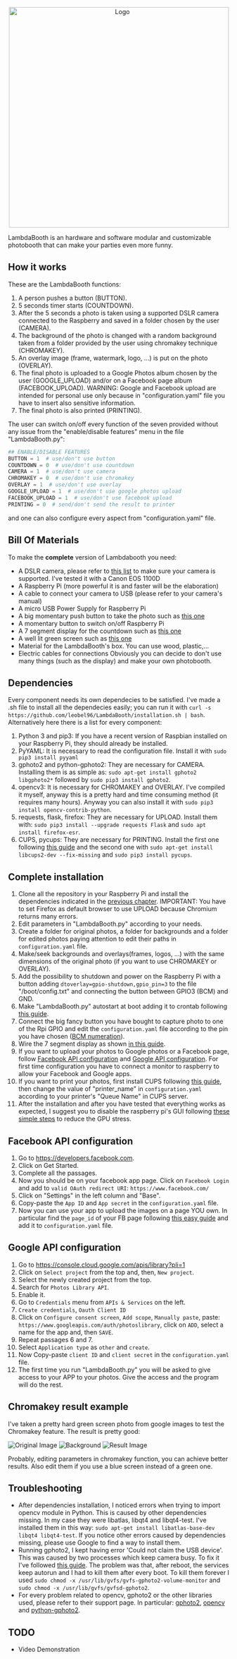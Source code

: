 
<p align="center">
  <img
    alt="Logo"
    src="https://github.com/leobel96/LambdaBooth/blob/master/images/logo.svg"
    width="500"
  />
</p>


LambdaBooth is an hardware and software modular and customizable photobooth that can make your parties even more funny.


## How it works
These are the LambdaBooth functions: 

1. A person pushes a button (BUTTON).
2. 5 seconds timer starts (COUNTDOWN).
3. After the 5 seconds a photo is taken using a supported DSLR camera connected to the Raspberry and saved in a folder chosen by the user (CAMERA).
4. The background of the photo is changed with a random background taken from a folder provided by the user using chromakey technique (CHROMAKEY).
5. An overlay image (frame, watermark, logo, ...) is put on the photo (OVERLAY).
6. The final photo is uploaded to a Google Photos album chosen by the user (GOOGLE_UPLOAD) and/or on a Facebook page album (FACEBOOK_UPLOAD). WARNING: Google and Facebook upload are intended for personal use only because in "configuration.yaml" file you have to insert also sensitive information.
7. The final photo is also printed (PRINTING).

The user can switch on/off every function of the seven provided without any issue from the "enable/disable features" menu in the file "LambdaBooth.py":

```python
## ENABLE/DISABLE FEATURES
BUTTON = 1  # use/don't use button
COUNTDOWN = 0  # use/don't use countdown
CAMERA = 1  # use/don't use camera
CHROMAKEY = 0  # use/don't use chromakey
OVERLAY = 1  # use/don't use overlay
GOOGLE_UPLOAD = 1  # use/don't use google photos upload
FACEBOOK_UPLOAD = 1  # use/don't use facebook upload
PRINTING = 0  # send/don't send the result to printer
```
and one can also configure every aspect from "configuration.yaml" file.


## Bill Of Materials
To make the **complete** version of Lambdabooth you need:

- A DSLR camera, please refer to [this list](http://www.gphoto.org/proj/libgphoto2/support.php) to make sure your camera is supported. I've tested it with a Canon EOS 1100D
- A Raspberry Pi (more powerful it is and faster will be the elaboration)
- A cable to connect your camera to USB (please refer to your camera's manual)
- A micro USB Power Supply for Raspberry Pi
- A big momentary push button to take the photo such as [this one](https://it.aliexpress.com/store/product/16mm-BIG-head-Plastic-Emergency-Stop-switch-1NO1NC-LA16-11ZS-A/2030101_32755091219.html?spm=a2g0y.12010108.1000016.1.34c85ab5uKJrBb&isOrigTitle=true)
- A momentary button to switch on/off Raspberry Pi
- A 7 segment display for the countdown such as [this one](https://www.aliexpress.com/item/Free-Shipping-1pcs-Common-Anode-1-Bit-Digital-Tube-7-segment-2-3-inch-Red-LED/32282721171.html?spm=a2g0s.8937460.0.0.6cae2e0ef7D98c)
- A well lit green screen such as [this one](https://www.amazon.com/LimoStudio-AGG1338-Studio-Backdrop-Included/dp/B00KQ23GGW/ref=sr_1_8?s=photo&ie=UTF8&qid=1532250306&sr=1-8&keywords=green+screen&dpID=41yE%252BXGppLL&preST=_SY300_QL70_&dpSrc=srch)
- Material for the LambdaBooth's box. You can use wood, plastic,...
- Electric cables for connections
Obviously you can decide to don't use many things (such as the display) and make your own photobooth.


## Dependencies
Every component needs its own dependecies to be satisfied. I've made a .sh file to install all the dependecies easily; you can run it with `curl -s https://github.com/leobel96/LambdaBooth/installation.sh | bash`. Alternatively here there is a list for every component:

1. Python 3 and pip3: If you have a recent version of Raspbian installed on your Raspberry Pi, they should already be installed.
2. PyYAML: It is necessary to read the configuration file. Install it with `sudo pip3 install pyyaml`
3. gphoto2 and python-gphoto2: They are necessary for CAMERA. Installing them is as simple as: `sudo apt-get install gphoto2 libgphoto2*` followed by `sudo pip3 install gphoto2`.
4. opencv3: It is necessary for CHROMAKEY and OVERLAY. I've compiled it myself, anyway this is a pretty hard and time consuming method (it requires many hours). Anyway you can also install it with `sudo pip3 install opencv-contrib-python`.
5. requests, flask, firefox: They are necessary for UPLOAD. Install them with: `sudo pip3 install --upgrade requests Flask` and `sudo apt install firefox-esr`.
6. CUPS, pycups: They are necessary for PRINTING. Install the first one following [this guide](https://www.howtogeek.com/169679/how-to-add-a-printer-to-your-raspberry-pi-or-other-linux-computer/) and the second one with `sudo apt-get install libcups2-dev --fix-missing` and `sudo pip3 install pycups`.


## Complete installation
1. Clone all the repository in your Raspberry Pi and install the dependencies indicated in the [previous chapter](#dependencies). IMPORTANT: You have to set Firefox as default browser to use UPLOAD because Chromium returns many errors.
2. Edit parameters in "LambdaBooth.py" according to your needs.
3. Create a folder for original photos, a folder for backgrounds and a folder for edited photos paying attention to edit their paths in `configuration.yaml` file.
4. Make/seek backgrounds and overlays(frames, logos, ...) with the same dimensions of the original photo (if you want to use CHROMAKEY or OVERLAY).
5. Add the possibility to shutdown and power on the Raspberry Pi with a button adding `dtoverlay=gpio-shutdown,gpio_pin=3` to the file "/boot/config.txt" and connecting the button between GPIO3 (BCM) and GND.
6. Make "LambdaBooth.py" autostart at boot adding it to crontab following [this guide](https://www.raspberrypi.org/forums/viewtopic.php?t=139774#p927101).
7. Connect the big fancy button you have bought to capture photo to one of the Rpi GPIO and edit the `configuration.yaml` file according to the pin you have chosen ([BCM numeration](https://pinout.xyz/#)).
8. Wire the 7 segment display as shown [in this guide](https://www.electronics-tutorials.ws/blog/7-segment-display-tutorial.html).
9. If you want to upload your photos to Google photos or a Facebook page, follow [Facebook API configuration](#facebook-api-configuration) and [Google API configuration](#google-api-configuration). For first time configuration you have to connect a monitor to raspberry to allow your Facebook and Google apps.
10. If you want to print your photos, first install CUPS following [this guide](https://www.howtogeek.com/169679/how-to-add-a-printer-to-your-raspberry-pi-or-other-linux-computer/), then change the value of "printer_name" in `configuration.yaml` according to your printer's "Queue Name" in CUPS server.
11. After the installation and after you have tested that everything works as expected, I suggest you to disable the raspberry pi's GUI following [these simple steps](http://ask.xmodulo.com/disable-desktop-gui-raspberry-pi.html) to reduce the GPU stress. 


## Facebook API configuration
1. Go to https://developers.facebook.com.
2. Click on Get Started.
3. Complete all the passages.
4. Now you should be on your facebook app page. Click on `Facebook Login` and add to `valid OAuth redirect URI`: `https://www.facebook.com/`
5. Click on "Settings" in the left column and "Base".
6. Copy-paste the `App ID` and `App secret` in the `configuration.yaml` file.
7. Now you can use your app to upload the images on a page YOU own. In particular find the `page_id` of your FB page following [this easy guide](https://www.labnol.org/internet/find-facebook-page-id-profile/6909/) and add it to `configuration.yaml` file.


## Google API configuration
1. Go to https://console.cloud.google.com/apis/library?pli=1
2. Click on `Select project` from the top and, then, `New project`.
3. Select the newly created project from the top.
4. Search for `Photos Library API`.
5. Enable it.
6. Go to `Credentials` menu from `APIs & Services` on the left.
7. `Create credentials`, `Oauth Client ID`
8. Click on `Configure consent screen`, `Add scope`, `Manually paste`, paste: `https://www.googleapis.com/auth/photoslibrary`, click on `ADD`, select a name for the app and, then `SAVE`.
9. Repeat passages 6 and 7.
10. Select `Application type` as `other` and `create`.
11. Now Copy-paste `client ID` and `client secret` in the `configuration.yaml` file.
12. The first time you run "LambdaBooth.py" you will be asked to give access to your APP to your photos. Give the access and the program will do the rest.


## Chromakey result example
I've taken a pretty hard green screen photo from google images to test the Chromakey feature. The result is pretty good:

![Original Image](/images/front.jpg)
![Background](/images/background.jpg)
![Result Image](/images/front_mod.jpg)

Probably, editing parameters in chromakey function, you can achieve better results. Also edit them if you use a blue screen instead of a green one.


## Troubleshooting
- After dependencies installation, I noticed errors when trying to import opencv module in Python. This is caused by other dependencies missing. In my case they were libatlas, libqt4 and libqt4-test. I've installed them in this way: `sudo apt-get install libatlas-base-dev libqt4 libqt4-test`. If you notice other errors caused by dependencies missing, please use Google to find a way to install them.
- Running gphoto2, I kept having error 'Could not claim the USB device'. This was caused by two processes which keep camera busy. To fix it I've followed [this guide](https://askubuntu.com/questions/993876/gphoto2-could-not-claim-the-usb-device). The problem was that, after reboot, the services keep autorun and I had to kill them after every boot. To kill them forever I used `sudo chmod -x /usr/lib/gvfs/gvfs-gphoto2-volume-monitor` and `sudo chmod -x /usr/lib/gvfs/gvfsd-gphoto2`.
- For every problem related to opencv, gphoto2 or the other libraries used, please refer to their support page. In particular: [gphoto2](https://github.com/gphoto/gphoto2), [opencv](https://github.com/skvark/opencv-python) and [python-gphoto2](https://github.com/jim-easterbrook/python-gphoto2).


## TODO
- Video Demonstration
